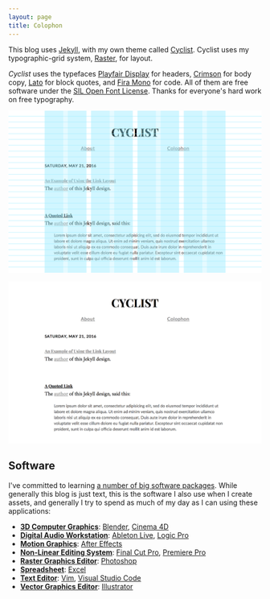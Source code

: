 ```yaml
---
layout: page
title: Colophon
---
```


This blog uses [Jekyll](https://jekyllrb.com/), with my own theme called [Cyclist](https://github.com/robenkleene/cyclist). Cyclist uses my typographic-grid system, [Raster](https://github.com/robenkleene/raster), for layout.

*Cyclist* uses the typefaces [Playfair Display][playfair] for headers, [Crimson][crimson] for body copy, [Lato][lato] for block quotes, and [Fira Mono][fira] for code. All of them are free software under the [SIL Open Font License](https://en.wikipedia.org/wiki/SIL_Open_Font_License). Thanks for everyone's hard work on free typography.

[playfair]: https://github.com/clauseggers/Playfair-Display "Playfair Display"
[lato]: https://github.com/betsol/lato-font "Lato"
[crimson]: https://github.com/skosch/Crimson "Crimson"
[fira]: https://github.com/mozilla/Fira "Fira"

![Cyclist Grid](/assets/colophon-cyclist-grid.png)

![Cyclist](/assets/colophon-cyclist.png)

## Software

I've committed to learning [a number of big software packages](https://blog.robenkleene.com/2020/04/27/software-to-die-for/). While generally this blog is just text, this is the software I also use when I create assets, and generally I try to spend as much of my day as I can using these applications:

- [**3D Computer Graphics**](https://en.wikipedia.org/wiki/3D_computer_graphics): [Blender](https://www.blender.org/), [Cinema 4D](https://www.maxon.net/en-us/products/cinema-4d/overview/)
- [**Digital Audio Workstation**](https://en.wikipedia.org/wiki/Digital_audio_workstation): [Ableton Live](https://www.ableton.com/), [Logic Pro](https://www.apple.com/logic-pro/)
- [**Motion Graphics**](https://en.wikipedia.org/wiki/Adobe_After_Effects): [After Effects](https://www.adobe.com/products/aftereffects.html)
- [**Non-Linear Editing System**](https://en.wikipedia.org/wiki/Non-linear_editing_system): [Final Cut Pro](https://www.apple.com/final-cut-pro/), [Premiere Pro](https://www.adobe.com/products/premiere.html)
- [**Raster Graphics Editor**](https://en.wikipedia.org/wiki/Raster_graphics_editor): [Photoshop](https://www.photoshop.com/en)
- [**Spreadsheet**](https://en.wikipedia.org/wiki/Spreadsheet): [Excel](https://www.microsoft.com/en-us/microsoft-365/excel)
- [**Text Editor**](https://en.wikipedia.org/wiki/Text_editor): [Vim](https://www.vim.org/), [Visual Studio Code](https://code.visualstudio.com/)
- [**Vector Graphics Editor**](https://en.wikipedia.org/wiki/Vector_graphics_editor): [Illustrator](https://www.adobe.com/products/illustrator.html)

